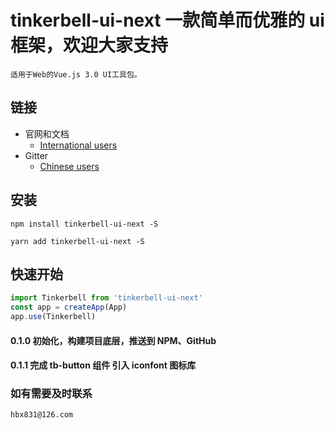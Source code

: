 <!--
 * @Author: your name
 * @Date: 2021-08-19 10:15:30
 * @LastEditTime: 2021-08-19 16:52:45
 * @LastEditors: Please set LastEditors
 * @Description: In User Settings Edit
 * @FilePath: /tinkerbell-ui-next/README.md
-->

# tinkerbell-ui-next 一款简单而优雅的 ui 框架，欢迎大家支持


```
适用于Web的Vue.js 3.0 UI工具包。
```
## 链接
- 官网和文档
  - [International users](http://tinkerbell.top)
- Gitter
  - [Chinese users](https://github.com/hanbingxu82/tinkerbell-ui-next)

## 安装
```shell
npm install tinkerbell-ui-next -S

yarn add tinkerbell-ui-next -S
```

## 快速开始
``` javascript
import Tinkerbell from 'tinkerbell-ui-next'
const app = createApp(App)
app.use(Tinkerbell)

```

#### 0.1.0 初始化，构建项目底层，推送到 NPM、GitHub

#### 0.1.1 完成 tb-button 组件 引入 iconfont 图标库

### 如有需要及时联系

```
hbx831@126.com
```


